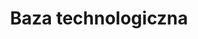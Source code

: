 ---
title: "Baza technologiczna"
description: "Sprzęt i aparatura pomiarowo-badawcza"
draft: false
bg_image: "images/amb-1-banner.png"
---